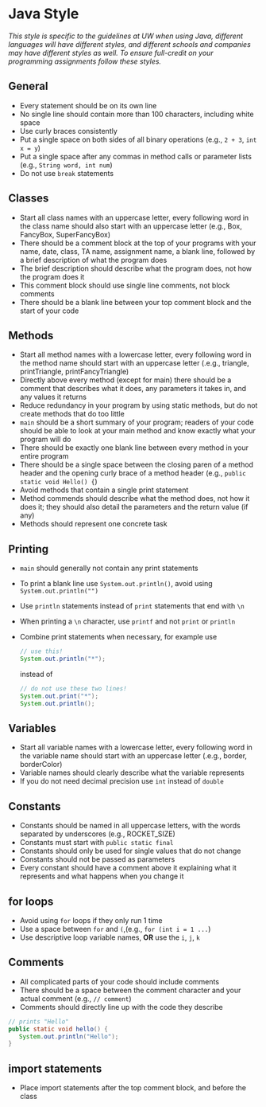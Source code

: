 # Java Style
_This style is specific to the guidelines at UW when using Java, different languages will have different styles, and different schools and companies may have different styles as well. To ensure full-credit on your programming assignments follow these styles._

## General
* Every statement should be on its own line
* No single line should contain more than 100 characters, including white space
* Use curly braces consistently 
* Put a single space on both sides of all binary operations (e.g., `2 + 3`, `int x = y`)
* Put a single space after any commas in method calls or parameter lists (e.g., `String word, int num`)
* Do not use `break` statements

## Classes 
* Start all class names with an uppercase letter, every following word in the class name should also start with an uppercase letter (e.g., Box, FancyBox, SuperFancyBox)
* There should be a comment block at the top of your programs with your name, date, class, TA name, assignment name, a blank line, followed by a brief description of what the program does
 * The brief description should describe what the program does, not how the program does it
 * This comment block should use single line comments, not block comments
* There should be a blank line between your top comment block and the start of your code

## Methods
* Start all method names with a lowercase letter, every following word in the method name should start with an uppercase letter (.e.g., triangle, printTriangle, printFancyTriangle)
* Directly above every method (except for main) there should be a comment that describes what it does, any parameters it takes in, and any values it returns
* Reduce redundancy in your program by using static methods, but do not create methods that do too little
* `main` should be a short summary of your program; readers of your code should be able to look at your main method and know exactly what your program will do
* There should be exactly one blank line between every method in your entire program
* There should be a single space between the closing paren of a method header and the opening curly brace of a method header (e.g., `public static void Hello() {`)
* Avoid methods that contain a single print statement
* Method commends should describe what the method does, not how it does it; they should also detail the parameters and the return value (if any)
* Methods should represent one concrete task

## Printing
* `main` should generally not contain any print statements
* To print a blank line use `System.out.println()`, avoid using `System.out.println("")`
* Use `println` statements instead of `print` statements that end with `\n`
* When printing a `\n` character, use `printf` and not `print` or `println`
* Combine print statements when necessary, for example use 

  ```java
  // use this!
  System.out.println("*");
  ```
  
  instead of 
  
  ```java
  // do not use these two lines!
  System.out.print("*"); 
  System.out.println();
  ```

## Variables
* Start all variable names with a lowercase letter, every following word in the variable name should start with an uppercase letter (.e.g., border, borderColor)
* Variable names should clearly describe what the variable represents
* If you do not need decimal precision use `int` instead of `double`

## Constants
* Constants should be named in all uppercase letters, with the words separated by underscores (e.g., ROCKET_SIZE)
* Constants must start with `public static final`
* Constants should only be used for single values that do not change
* Constants should not be passed as parameters
* Every constant should have a comment above it explaining what it represents and what happens when you change it

## for loops
* Avoid using `for` loops if they only run 1 time
* Use a space between `for` and `(`,(e.g., `for (int i = 1 ...`)
* Use descriptive loop variable names, __OR__ use the `i`, `j`, `k`

## Comments
* All complicated parts of your code should include comments
* There should be a space between the comment character and your actual comment (e.g., `// comment`)
* Comments should directly line up with the code they describe

 ```java
 // prints "Hello"
 public static void hello() {
    System.out.println("Hello");
 }
 ```

## import statements
  * Place import statements after the top comment block, and before the class
